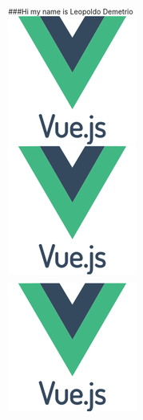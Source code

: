 ###Hi my name is Leopoldo Demetrio
  <img src="https://raw.githubusercontent.com/devicons/devicon/master/icons/vuejs/vuejs-original-wordmark.svg">
  <img src="https://raw.githubusercontent.com/devicons/devicon/master/icons/vuejs/vuejs-original-wordmark.svg">

 <img src="https://raw.githubusercontent.com/devicons/devicon/master/icons/vuejs/vuejs-original-wordmark.svg">
<!--
### Hi there 👋
**leo-demetrio/leo-demetrio** is a ✨ _special_ ✨ repository because its `README.md` (this file) appears on your GitHub profile.

Here are some ideas to get you started:

- 🔭 I’m currently working on ...
- 🌱 I’m currently learning ...
- 👯 I’m looking to collaborate on ...
- 🤔 I’m looking for help with ...
- 💬 Ask me about ...
- 📫 How to reach me: ...
- 😄 Pronouns: ...
- ⚡ Fun fact: ...
-->
